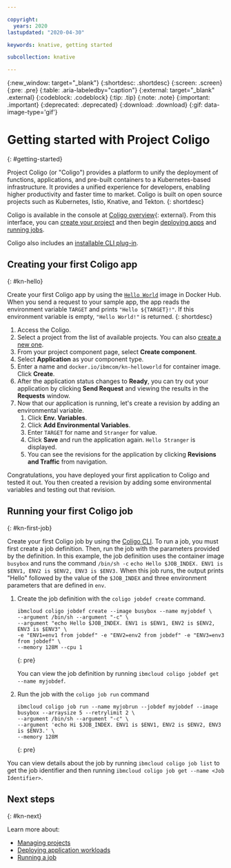 ```yaml
---

copyright:
  years: 2020
lastupdated: "2020-04-30"

keywords: knative, getting started

subcollection: knative

---
```


{:new_window: target="_blank"}
{:shortdesc: .shortdesc}
{:screen: .screen}
{:pre: .pre}
{:table: .aria-labeledby="caption"}
{:external: target="_blank" .external}
{:codeblock: .codeblock}
{:tip: .tip}
{:note: .note}
{:important: .important}
{:deprecated: .deprecated}
{:download: .download}
{:gif: data-image-type='gif'}

# Getting started with Project Coligo 
{: #getting-started}

Project Coligo (or "Coligo") provides a platform to unify the deployment of functions, applications, and pre-built containers to a Kubernetes-based infrastructure. It provides a unified experience for developers, enabling higher productivity and faster time to market. Coligo is built on open source projects such as Kubernetes, Istio, Knative, and Tekton.
{: shortdesc}

Coligo is available in the console at [Coligo overview](https://dev.console.test.cloud.ibm.com/knative/overview){: external}. From this interface, you can [create your project](/docs/knative?topic=knative-manage-project) and then begin [deploying apps](/docs/knative?topic=knative-knative-deploy-app) and [running jobs](/docs/knative?topic=knative-kn-job-deploy).

Coligo also includes an [installable CLI plug-in](/docs/knative?topic=knative-kn-install-cli).


## Creating your first Coligo app
{: #kn-hello}

Create your first Coligo app by using the [`Hello World`](docker.io/ibmcom/kn-helloworld) image in Docker Hub. When you send a request to your sample app, the app reads the environment variable `TARGET` and prints `"Hello ${TARGET}!"`. If this environment variable is empty, `"Hello World!"` is returned.
{: shortdesc}

1. Access the Coligo.
2. Select a project from the list of available projects. You can also [create a new one](/docs/knative?topic=knative-manage-project).
3. From your project component page, select **Create component**.
4. Select **Application** as your component type. 
5. Enter a name and `docker.io/ibmcom/kn-helloworld` for container image. Click **Create**. 
6. After the application status changes to **Ready**, you can try out your application by clicking **Send Request** and viewing the results in the **Requests** window.  
7. Now that our application is running, let's create a revision by adding an environmental variable.
   1. Click **Env. Variables**.
   2. Click **Add Environmental Variables**.
   3. Enter `TARGET` for name and `Stranger` for value. 
   4. Click **Save** and run the application again. `Hello Stranger` is displayed.
   5. You can see the revisions for the application by clicking **Revisions and Traffic** from navigation. 

Congratulations, you have deployed your first application to Coligo and tested it out. You then created a revision by adding some environmental variables and testing out that revision.

## Running your first Coligo job
{: #kn-first-job}

Create your first Coligo job by using the [Coligo CLI](/docs/knative?topic=knative-kn-install-cli). To run a job, you must first create a job definition. Then, run the job with the parameters provided by the definition. In this example, the job definition uses the container image `busybox` and runs the command `/bin/sh -c` `echo Hello $JOB_INDEX. ENV1 is $ENV1, ENV2 is $ENV2, ENV3 is $ENV3.` When this job runs, the output prints "Hello" followed by the value of the `$JOB_INDEX` and three environment parameters that are defined in `env`.

1. Create the job definition with the `coligo jobdef create` command.

   ```
   ibmcloud coligo jobdef create --image busybox --name myjobdef \
   --argument /bin/sh --argument "-c" \
   --argument "echo Hello $JOB_INDEX. ENV1 is $ENV1, ENV2 is $ENV2, ENV3 is $ENV3" \
   -e "ENV1=env1 from jobdef" -e "ENV2=env2 from jobdef" -e "ENV3=env3 from jobdef" \
   --memory 128M --cpu 1
   ```
   {: pre}
   
   You can view the job definition by running `ibmcloud coligo jobdef get --name myjobdef`.

2. Run the job with the `coligo job run` command

   ```
   ibmcloud coligo job run --name myjobrun --jobdef myjobdef --image busybox --arraysize 5 --retrylimit 2 \
   --argument /bin/sh --argument "-c" \
   --argument 'echo Hi $JOB_INDEX. ENV1 is $ENV1, ENV2 is $ENV2, ENV3 is $ENV3.' \
   --memory 128M
   ```
   {: pre}
   
You can view details about the job by running `ibmcloud coligo job list` to get the job identifier and then running `ibmcloud coligo job get --name <Job Identifier>`.

## Next steps
{: #kn-next}

Learn more about:

- [Managing projects](/docs/knative?topic=knative-knative-manage-project)
- [Deploying application workloads](/docs/knative?topic=knative-knative-deploy-app)
- [Running a job](/docs/knative?topic=knative-knative-deploy-app)
